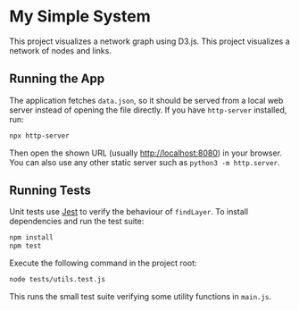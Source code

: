 # My Simple System

This project visualizes a network graph using D3.js.
This project visualizes a network of nodes and links.

## Running the App

The application fetches `data.json`, so it should be served from a local web server instead of opening the file directly. If you have `http-server` installed, run:

```bash
npx http-server
```

Then open the shown URL (usually [http://localhost:8080](http://localhost:8080)) in your browser. You can also use any other static server such as `python3 -m http.server`.

## Running Tests

Unit tests use [Jest](https://jestjs.io/) to verify the behaviour of `findLayer`.
To install dependencies and run the test suite:

```bash
npm install
npm test
```

Execute the following command in the project root:

```bash
node tests/utils.test.js
```

This runs the small test suite verifying some utility functions in `main.js`.

